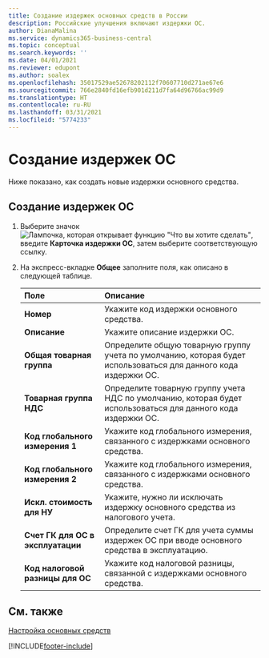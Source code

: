 ```yaml
---
title: Создание издержек основных средств в России
description: Российские улучшения включают издержки ОС.
author: DianaMalina
ms.service: dynamics365-business-central
ms.topic: conceptual
ms.search.keywords: ''
ms.date: 04/01/2021
ms.reviewer: edupont
ms.author: soalex
ms.openlocfilehash: 35017529ae52678202112f70607710d271ae67e6
ms.sourcegitcommit: 766e2840fd16efb901d211d7fa64d96766ac99d9
ms.translationtype: HT
ms.contentlocale: ru-RU
ms.lasthandoff: 03/31/2021
ms.locfileid: "5774233"
---
```

# <a name="create-a-fixed-asset-charge"></a>Создание издержек ОС

Ниже показано, как создать новые издержки основного средства. 

## <a name="to-create-a-fixed-asset-charge"></a>Создание издержек ОС

1. Выберите значок ![Лампочка, которая открывает функцию "Что вы хотите сделать"](../../media/ui-search/search_small.png "Что вы хотите сделать"), введите **Карточка издержки ОС**, затем выберите соответствующую ссылку.

2. На экспресс-вкладке **Общее** заполните поля, как описано в следующей таблице.

   | Поле                        | Описание                                                  |
   | :--------------------------- | :----------------------------------------------------------- |
   | **Номер**                      | Укажите код издержки основного средства.                         |
   | **Описание**              | Укажите описание издержки ОС.           |
   | **Общая товарная группа** | Определите общую товарную группу учета по умолчанию, которая будет использоваться для данного кода издержки ОС. |
   | **Товарная группа НДС**  | Определите товарную группу учета НДС по умолчанию, которая будет использоваться для данного кода издержки ОС. |
   | **Код глобального измерения 1**  | Укажите код глобального измерения, связанного с издержками основного средства. |
   | **Код глобального измерения 2**  | Укажите код глобального измерения, связанного с издержками основного средства. |
   | **Искл. стоимость для НУ**      | Укажите, нужно ли исключать издержку основного средства из налогового учета. |
   | **Счет ГК для ОС в эксплуатации** | Определите счет ГК для учета суммы издержек ОС при вводе основного средства в эксплуатацию. |
   | **Код налоговой разницы для ОС**   | Укажите код налоговой разницы, связанной с издержками основного средства. |

## <a name="see-also"></a>См. также

[Настройка основных средств](../../fa-setup.md)  


[!INCLUDE[footer-include](../../includes/footer-banner.md)]